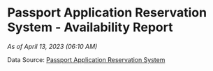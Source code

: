 # Passport Application Reservation System - Availability Report

*As of April 13, 2023 (06:10 AM)*

Data Source: [Passport Application Reservation System](https://eservices.immigration.gov.lk:8443/appointment/pages/reservationApplication.xhtml)